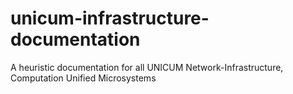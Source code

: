 # unicum-infrastructure-documentation
A heuristic documentation for all UNICUM Network-Infrastructure, Computation Unified Microsystems
